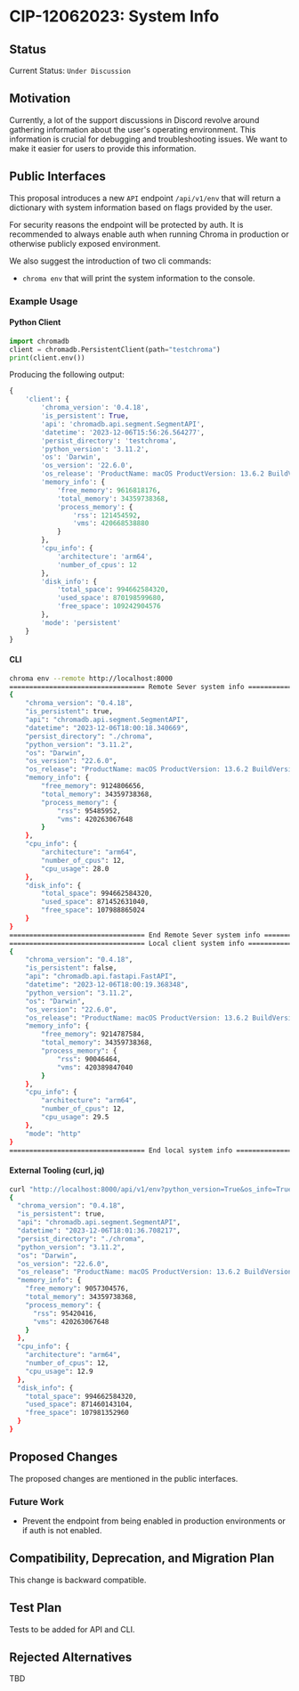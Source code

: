 # CIP-12062023: System Info

## Status

Current Status: `Under Discussion`

## Motivation

Currently, a lot of the support discussions in Discord revolve around gathering information about the user's operating
environment. This information is crucial for debugging and troubleshooting issues. We want to make it easier for users
to provide this information.

## Public Interfaces

This proposal introduces a new `API` endpoint `/api/v1/env` that will return a dictionary with system information based
on flags provided by the user.


For security reasons the endpoint will be protected by auth. It is recommended to always enable auth when running
Chroma in production or otherwise publicly exposed environment.

We also suggest the introduction of two cli commands:

- `chroma env` that will print the system information to the console.

### Example Usage

#### Python Client

```python
import chromadb
client = chromadb.PersistentClient(path="testchroma")
print(client.env())
```

Producing the following output:

```python
{
    'client': {
        'chroma_version': '0.4.18',
        'is_persistent': True,
        'api': 'chromadb.api.segment.SegmentAPI',
        'datetime': '2023-12-06T15:56:26.564277',
        'persist_directory': 'testchroma',
        'python_version': '3.11.2',
        'os': 'Darwin',
        'os_version': '22.6.0',
        'os_release': 'ProductName: macOS ProductVersion: 13.6.2 BuildVersion: 22G320',
        'memory_info': {
            'free_memory': 9616818176,
            'total_memory': 34359738368,
            'process_memory': {
                'rss': 121454592,
                'vms': 420668538880
            }
        },
        'cpu_info': {
            'architecture': 'arm64',
            'number_of_cpus': 12
        },
        'disk_info': {
            'total_space': 994662584320,
            'used_space': 870198599680,
            'free_space': 109242904576
        },
        'mode': 'persistent'
    }
}
```

#### CLI

```bash
chroma env --remote http://localhost:8000
================================== Remote Sever system info ==================================
{
    "chroma_version": "0.4.18",
    "is_persistent": true,
    "api": "chromadb.api.segment.SegmentAPI",
    "datetime": "2023-12-06T18:00:18.340669",
    "persist_directory": "./chroma",
    "python_version": "3.11.2",
    "os": "Darwin",
    "os_version": "22.6.0",
    "os_release": "ProductName: macOS ProductVersion: 13.6.2 BuildVersion: 22G320",
    "memory_info": {
        "free_memory": 9124806656,
        "total_memory": 34359738368,
        "process_memory": {
            "rss": 95485952,
            "vms": 420263067648
        }
    },
    "cpu_info": {
        "architecture": "arm64",
        "number_of_cpus": 12,
        "cpu_usage": 28.0
    },
    "disk_info": {
        "total_space": 994662584320,
        "used_space": 871452631040,
        "free_space": 107988865024
    }
}
================================== End Remote Sever system info ==================================
================================== Local client system info ==================================
{
    "chroma_version": "0.4.18",
    "is_persistent": false,
    "api": "chromadb.api.fastapi.FastAPI",
    "datetime": "2023-12-06T18:00:19.368348",
    "python_version": "3.11.2",
    "os": "Darwin",
    "os_version": "22.6.0",
    "os_release": "ProductName: macOS ProductVersion: 13.6.2 BuildVersion: 22G320",
    "memory_info": {
        "free_memory": 9214787584,
        "total_memory": 34359738368,
        "process_memory": {
            "rss": 90046464,
            "vms": 420389847040
        }
    },
    "cpu_info": {
        "architecture": "arm64",
        "number_of_cpus": 12,
        "cpu_usage": 29.5
    },
    "mode": "http"
}
================================== End local system info ==================================

```

#### External Tooling (curl, jq)

```bash
curl "http://localhost:8000/api/v1/env?python_version=True&os_info=True&memory_info=True&cpu_info=True&disk_info=True" | jq
{
  "chroma_version": "0.4.18",
  "is_persistent": true,
  "api": "chromadb.api.segment.SegmentAPI",
  "datetime": "2023-12-06T18:01:36.708217",
  "persist_directory": "./chroma",
  "python_version": "3.11.2",
  "os": "Darwin",
  "os_version": "22.6.0",
  "os_release": "ProductName: macOS ProductVersion: 13.6.2 BuildVersion: 22G320",
  "memory_info": {
    "free_memory": 9057304576,
    "total_memory": 34359738368,
    "process_memory": {
      "rss": 95420416,
      "vms": 420263067648
    }
  },
  "cpu_info": {
    "architecture": "arm64",
    "number_of_cpus": 12,
    "cpu_usage": 12.9
  },
  "disk_info": {
    "total_space": 994662584320,
    "used_space": 871460143104,
    "free_space": 107981352960
  }
}
```

## Proposed Changes

The proposed changes are mentioned in the public interfaces.

### Future Work

- Prevent the endpoint from being enabled in production environments or if auth is not enabled.

## Compatibility, Deprecation, and Migration Plan

This change is backward compatible.

## Test Plan

Tests to be added for API and CLI.

## Rejected Alternatives

TBD
